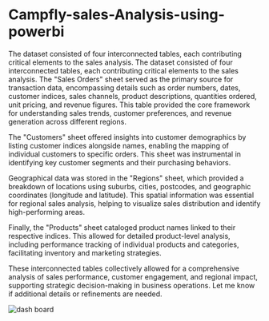 # Campfly-sales-Analysis-using-powerbi
The dataset consisted of four interconnected tables, each contributing critical elements to the sales analysis. 
The dataset consisted of four interconnected tables, each contributing critical elements to the sales analysis. The "Sales Orders" sheet served as the primary source for transaction data, encompassing details such as order numbers, dates, customer indices, sales channels, product descriptions, quantities ordered, unit pricing, and revenue figures. This table provided the core framework for understanding sales trends, customer preferences, and revenue generation across different regions.

The "Customers" sheet offered insights into customer demographics by listing customer indices alongside names, enabling the mapping of individual customers to specific orders. This sheet was instrumental in identifying key customer segments and their purchasing behaviors.

Geographical data was stored in the "Regions" sheet, which provided a breakdown of locations using suburbs, cities, postcodes, and geographic coordinates (longitude and latitude). This spatial information was essential for regional sales analysis, helping to visualize sales distribution and identify high-performing areas.

Finally, the "Products" sheet cataloged product names linked to their respective indices. This allowed for detailed product-level analysis, including performance tracking of individual products and categories, facilitating inventory and marketing strategies.

These interconnected tables collectively allowed for a comprehensive analysis of sales performance, customer engagement, and regional impact, supporting strategic decision-making in business operations. Let me know if additional details or refinements are needed. ​​



![dash board ](https://github.com/user-attachments/assets/90759d06-3095-4097-9b20-8b889bccbe06)



